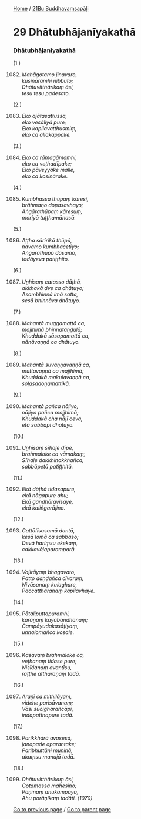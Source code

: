 
[Home](/) / [21Bu Buddhavaṃsapāḷi](/tipitaka/21Bu.md)

# 29 Dhātubhājanīyakathā

### Dhātubhājanīyakathā

(1.)

1082. _Mahāgotamo jinavaro,_  
_kusināramhi nibbuto;_  
_Dhātuvitthārikaṃ āsi,_  
_tesu tesu padesato._  


(2.)

1083. _Eko ajātasattussa,_  
_eko vesāliyā pure;_  
_Eko kapilavatthusmiṃ,_  
_eko ca allakappake._  


(3.)

1084. _Eko ca rāmagāmamhi,_  
_eko ca veṭhadīpake;_  
_Eko pāveyyake malle,_  
_eko ca kosinārake._  


(4.)

1085. _Kumbhassa thūpaṃ kāresi,_  
_brāhmaṇo doṇasavhayo;_  
_Aṅgārathūpaṃ kāresuṃ,_  
_moriyā tuṭṭhamānasā._  


(5.)

1086. _Aṭṭha sārīrikā thūpā,_  
_navamo kumbhacetiyo;_  
_Aṅgārathūpo dasamo,_  
_tadāyeva patiṭṭhito._  


(6.)

1087. _Uṇhīsaṃ catasso dāṭhā,_  
_akkhakā dve ca dhātuyo;_  
_Asambhinnā imā satta,_  
_sesā bhinnāva dhātuyo._  


(7.)

1088. _Mahantā muggamattā ca,_  
_majjhimā bhinnataṇḍulā;_  
_Khuddakā sāsapamattā ca,_  
_nānāvaṇṇā ca dhātuyo._  


(8.)

1089. _Mahantā suvaṇṇavaṇṇā ca,_  
_muttavaṇṇā ca majjhimā;_  
_Khuddakā makulavaṇṇā ca,_  
_soḷasadoṇamattikā._  


(9.)

1090. _Mahantā pañca nāḷiyo,_  
_nāḷiyo pañca majjhimā;_  
_Khuddakā cha nāḷī ceva,_  
_etā sabbāpi dhātuyo._  


(10.)

1091. _Uṇhīsaṃ sīhaḷe dīpe,_  
_brahmaloke ca vāmakaṃ;_  
_Sīhaḷe dakkhiṇakkhañca,_  
_sabbāpetā patiṭṭhitā._  


(11.)

1092. _Ekā dāṭhā tidasapure,_  
_ekā nāgapure ahu;_  
_Ekā gandhāravisaye,_  
_ekā kaliṅgarājino._  


(12.)

1093. _Cattālīsasamā dantā,_  
_kesā lomā ca sabbaso;_  
_Devā hariṃsu ekekaṃ,_  
_cakkavāḷaparamparā._  


(13.)

1094. _Vajirāyaṃ bhagavato,_  
_Patto daṇḍañca cīvaraṃ;_  
_Nivāsanaṃ kulaghare,_  
_Paccattharaṇaṃ kapilavhaye._  


(14.)

1095. _Pāṭaliputtapuramhi,_  
_karaṇaṃ kāyabandhanaṃ;_  
_Campāyudakasāṭiyaṃ,_  
_uṇṇalomañca kosale._  


(15.)

1096. _Kāsāvaṃ brahmaloke ca,_  
_veṭhanaṃ tidase pure;_  
_Nisīdanaṃ avantīsu,_  
_raṭṭhe attharaṇaṃ tadā._  


(16.)

1097. _Araṇī ca mithilāyaṃ,_  
_videhe parisāvanaṃ;_  
_Vāsi sūcigharañcāpi,_  
_indapatthapure tadā._  


(17.)

1098. _Parikkhārā avasesā,_  
_janapade aparantake;_  
_Paribhuttāni muninā,_  
_akaṃsu manujā tadā._  


(18.)

1099. _Dhātuvitthārikaṃ āsi,_  
_Gotamassa mahesino;_  
_Pāṇīnaṃ anukampāya,_  
_Ahu porāṇikaṃ tadāti. (1070)_  


[Go to previous page](/tipitaka/21Bu/28.md) / [Go to parent page](/tipitaka/21Bu/0.md)


